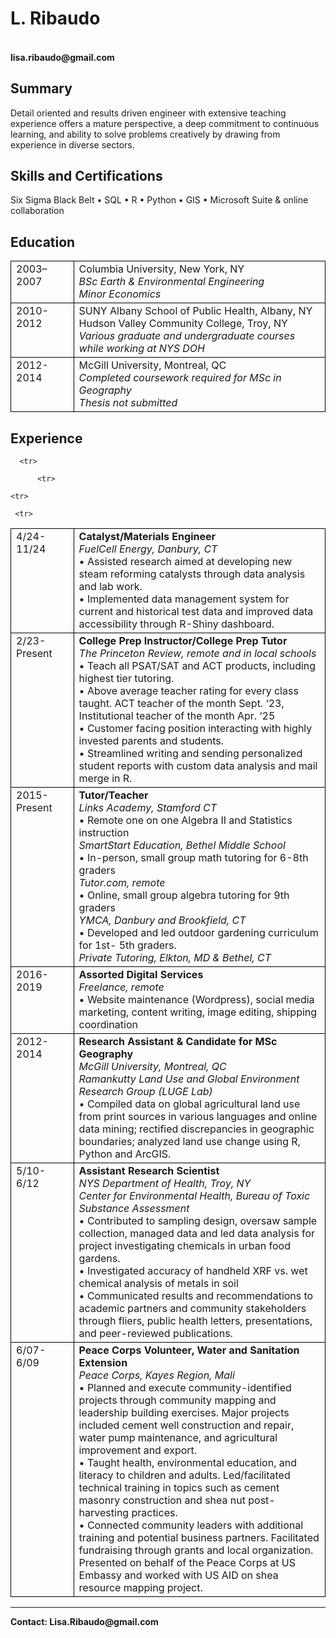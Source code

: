 
<html>
<head>
	 <link rel="shortcut icon" type="image/x-icon" href="gwren42.github.io/cloudwool.png?">

<style>
.h1 {
      text-decoration: none;
    }
.table, td, th {
  border: 1px solid black;
	
}

.table {
  border-collapse: collapse;
  width: 100%;
  border-style: none;
}

td {
  text-align: left;
}
</style>
</head>
<body>

<h1 style="text-decoration:none;list-style:none">L. Ribaudo<h4><br>lisa.ribaudo@gmail.com</h4></h1>
<h2><b> Summary </b></h2>
<p>Detail oriented and results driven engineer with extensive teaching experience offers a mature perspective, a deep commitment to continuous learning, and ability to solve problems creatively by drawing from experience in diverse sectors.</p>     

<h2><b>Skills and Certifications</b></h2>
<p>Six Sigma Black Belt • SQL • R • Python • GIS • Microsoft Suite & online collaboration </p>


<h2><b>Education</b></h2>
<table style="border-style:none">
	<tr>
   <td style="text-align:left;vertical-align:top;width:20%">2003–2007</td>
  <td style="text-align:left;vertical-align:top">Columbia University, New York, NY<br>
			<i>BSc Earth & Environmental Engineering<br>
			Minor Economics</i>
      </td>
  </tr>
	<tr>
   <td style="text-align:left;vertical-align:top;width:20%">2010-2012</td>
  <td style="text-align:left;vertical-align:top">SUNY Albany School of Public Health, Albany, NY<br>
			Hudson Valley Community College, Troy, NY<br>
			<i>Various graduate and undergraduate courses while working at NYS DOH</i>
      </td>
  </tr>
	<tr>
   <td style="text-align:left;vertical-align:top;width:20%">2012-2014</td>
  <td style="text-align:left;vertical-align:top">McGill University, Montreal, QC <br>
			<i>Completed coursework required for MSc in Geography<br>
 			Thesis not submitted</i>
      </td>
  </tr>
</table>

<h2><b> Experience</b></h2>
<table style="border-style:none;width:100%">
  <tr>
  <td style="text-align:left;vertical-align:top;width:20%">4/24-11/24</td>
  <td style="text-align:left;vertical-align:top"><b>Catalyst/Materials Engineer<br></b>
		 <i>FuelCell Energy, Danbury, CT<br></i>
    • Assisted research aimed at developing new steam reforming catalysts through data analysis and lab work.<br>
    • Implemented data management system for current and historical test data and improved data accessibility through R-Shiny dashboard.<br>
      </td>
  </tr>
	
   <tr>
  <td style="text-align:left;vertical-align:top;width:20%">2/23-Present</td>
  <td style="text-align:left;vertical-align:top"><b>College Prep Instructor/College Prep Tutor<br></b>
		 <i>The Princeton Review, remote and in local schools<br></i>
      • Teach all PSAT/SAT and ACT products, including highest tier tutoring.<br>
    • Above average teacher rating for every class taught. ACT teacher of the month Sept. ‘23, Institutional teacher of the month Apr. ‘25<br>
    • Customer facing position interacting with highly invested parents and students. <br>
    • Streamlined writing and sending personalized student reports with custom data analysis and mail merge in R.<br>
      </td>
   </tr>
   
	  <tr>
  <td style="text-align:left;vertical-align:top;width:20%">2015-Present</td>
  <td style="text-align:left;vertical-align:top"><b>Tutor/Teacher<br></b>
		 <i>Links Academy, Stamford CT<br></i>
          •    Remote one on one Algebra II and Statistics instruction<br>
       		<i>SmartStart Education, Bethel Middle School</i><br>
    • In-person, small group math tutoring for 6-8th graders<br>
       		<i>Tutor.com, remote</i><br>
    • Online, small group algebra tutoring for 9th graders<br>
         		<i>YMCA, Danbury and Brookfield, CT</i><br>					    	
    • Developed and led outdoor gardening curriculum for 1st- 5th graders.<br>
              <i>Private Tutoring, Elkton, MD & Bethel, CT</i><br>
      </td>
   </tr>
  
		  <tr>
  <td style="text-align:left;vertical-align:top;width:20%">2016-2019</td>
  <td style="text-align:left;vertical-align:top"><b>Assorted Digital Services<br></b>
		 <i>Freelance, remote<br></i>
          • Website maintenance (Wordpress), social media marketing, content writing, 	image editing, shipping coordination<br>
      </td>
   </tr>
   
    <tr>    
  <td style="text-align:left;vertical-align:top;width:20%">2012-2014 </td>
  <td style="text-align:left;vertical-align:top"><b>Research Assistant & Candidate for MSc Geography<br></b>
		 <i>      McGill University, Montreal, QC<br>
      Ramankutty Land Use and Global Environment Research Group (LUGE Lab)<br></i>
   • Compiled data on global agricultural land use from print sources in various languages and online data mining; rectified discrepancies in geographic boundaries; analyzed land use change using R, Python and ArcGIS.<br>
      </td>
    </tr>
    
	 <tr>
  <td style="text-align:left;vertical-align:top;width:20%">5/10-6/12  </td>
  <td style="text-align:left;vertical-align:top"><b>Assistant Research Scientist<br></b>
		 <i>            NYS Department of Health, Troy, NY<br>
          Center for Environmental Health, Bureau of Toxic Substance Assessment<br></i>
       • Contributed to sampling design, oversaw sample collection, managed data and led data analysis for project investigating chemicals in urban food gardens.<br>
    • Investigated accuracy of handheld XRF vs. wet chemical analysis of metals in soil<br>
    • Communicated results and recommendations to academic partners and community stakeholders through fliers, public health letters, presentations, and peer-reviewed publications.<br>
      </td>
    </tr>
 <tr>
  <td style="text-align:left;vertical-align:top;width:20%">6/07-6/09  </td>
  <td style="text-align:left;vertical-align:top"><b>Peace Corps Volunteer, Water and Sanitation Extension<br></b>
		 <i>            Peace Corps, Kayes Region, Mali<br></i>
           • Planned and execute community-identified projects through community mapping and leadership building exercises. Major projects included cement well construction and repair, water pump maintenance, and agricultural improvement and export.<br>
    • Taught health, environmental education, and literacy to children and adults. Led/facilitated technical training in topics such as cement masonry construction and shea nut post-harvesting practices.<br>
    • Connected community leaders with additional training and potential business partners. Facilitated fundraising through grants and local organization. Presented on behalf of the Peace Corps at US Embassy and worked with US AID on shea resource mapping project.<br>
      </td>
    </tr>
</table>



  <hr>
<b><p>Contact: Lisa.Ribaudo@gmail.com</p></b>
 


  </body>

  </html>
